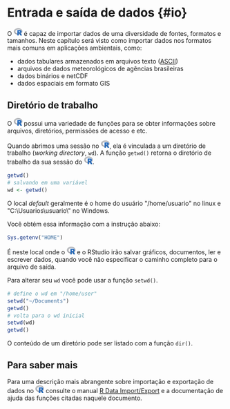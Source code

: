 # Entrada e saída de dados {#io}



O <img src="images/logo_r.png" width="20"> é capaz de importar dados de uma diversidade de fontes, formatos e tamanhos. Neste capítulo será visto como importar dados nos formatos mais comuns em aplicações ambientais, como: 

- dados tabulares armazenados em arquivos texto ([ASCII](https://pt.wikipedia.org/wiki/ASCII))
- arquivos de dados meteorológicos de agências brasileiras
- dados binários e netCDF
- dados espaciais em formato GIS

## Diretório de trabalho

O <img src="images/logo_r.png" width="20"> possui uma variedade de funções para se obter informações sobre arquivos, diretórios, permissões de acesso e etc.

Quando abrimos uma sessão no <img src="images/logo_r.png" width="20">, ela é vinculada a um diretório de trabalho (*working directory*, `wd`). A função `getwd()` retorna o diretório de trabalho da sua sessão do <img src="images/logo_r.png" width="20">.


```r
getwd()
# salvando em uma variável
wd <- getwd()
```

O local *default* geralmente é o home do usuário \"/home/usuario\" no linux e \"C:\\Usuarios\\usuario\\" no Windows.

Você obtém essa informação com a instrução abaixo:


```r
Sys.getenv("HOME")
```

É neste local onde o <img src="images/logo_r.png" width="20"> e o RStudio irão salvar gráficos, documentos, ler e escrever dados,  quando você não especificar o caminho completo para o arquivo de saída.

Para alterar seu `wd` você pode usar a função `setwd()`. 


```r
# define o wd em "/home/user"
setwd("~/Documents")
getwd()
# volta para o wd inicial
setwd(wd)
getwd()
```

O conteúdo de um diretório pode ser listado com a função `dir()`.


## Para saber mais

Para uma descrição mais abrangente sobre importação e exportação de dados no <img src="images/logo_r.png" width="20"> consulte o manual [R Data Import/Export](http://cran.r-project.org/doc/manuals/r-release/R-data.html) e a documentação de ajuda das funções citadas naquele documento.

